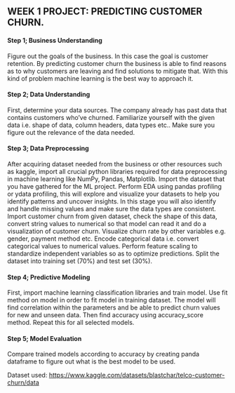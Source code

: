 ## WEEK 1 PROJECT: PREDICTING CUSTOMER CHURN.
#### Step 1; Business Understanding
Figure out the goals of the business. In this case the goal is customer retention. By predicting customer churn the business is able to find reasons as to why customers are leaving and find solutions to mitigate that. With this kind of problem machine learning is the best way to approach it.
#### Step 2; Data Understanding
First, determine your data sources. The company already has past data that contains customers who’ve churned. Familiarize yourself with the given data i.e. shape of data, column headers, data types etc.. Make sure you figure out the relevance of the data needed. 
#### Step 3; Data Preprocessing
After acquiring dataset needed from the business or other resources such as kaggle, import all crucial python libraries required for data preprocessing in machine learning like NumPy, Pandas, Matplotlib. Import the dataset that you have gathered for the ML project. Perform EDA using pandas profiling or ydata profiling, this will explore and visualize your datasets to help you identify patterns and uncover insights. In this stage you will also identify and handle missing values and make sure the data types are consistent. Import customer churn from given dataset, check the shape of this data, convert string values to numerical so that model can read it and do a visualization of customer churn. Visualize churn rate by other variables e.g. gender, payment method etc. Encode categorical data i.e. convert categorical values to numerical values. Perform feature scaling to standardize independent variables so as to optimize predictions. Split the dataset into training set (70%) and test set (30%). 
#### Step 4; Predictive Modeling
First, import machine learning classification libraries and train model. Use fit method on model in order to fit model in training dataset. The model will find correlation within the parameters and be able to predict churn values for new and unseen data. Then find accuracy using accuracy_score method. Repeat this for all selected models.
#### Step 5; Model Evaluation
Compare trained models according to accuracy by creating panda dataframe to figure out what is the best model to be used. 

Dataset used: https://www.kaggle.com/datasets/blastchar/telco-customer-churn/data
